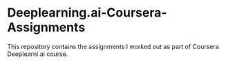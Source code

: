 # Deeplearning.ai-Coursera-Assignments
This repository contains the assignments I worked out as part of Coursera Deeplearni.ai course.
